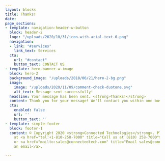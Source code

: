 ```yaml
---
layout: blocks
title: Thanks!
date: 
page_sections:
- template: navigation-header-w-button
  block: header-2
  logo: "/uploads/2020/10/31/icon-with-arial-text-6.png"
  navigation:
  - link: "#services"
    link_text: Services
  cta:
    url: "#contact"
    button_text: CONTACT US
- template: hero-banner-w-image
  block: hero-2
  background_image: "/uploads/2018/06/21/hero-2-bg.png"
  image:
    image: "/uploads/2020/11/09/comment-check-duotone.svg"
    alt_text: Message sent successfully!
  headline: Your message has been sent. <strong>Thanks!</strong>
  content: Thank you for your message! We'll contact you within one business day.
  cta:
    enabled: false
    url: ''
    button_text: ''
- template: simple-footer
  block: footer-1
  content: © Copyright 2020 <strong>Connected Technologies</strong>. Please call us
    at <a href="tel:+1-810-258-7000" title="Call us at (810) 258-7000">(810) 258-7000</a>
    or <a href="mailto:sales@connectedtech.com" title="Email sales@connectedtech.com">send
    an email</a>.

---
```

